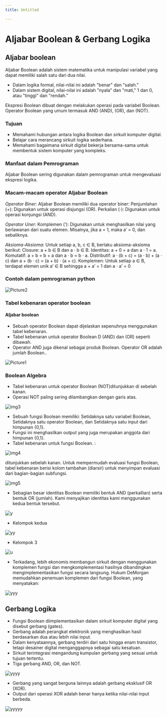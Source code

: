 ```yaml
---
title: Untitled

---
```


# Aljabar Boolean & Gerbang Logika
## Aljabar boolean
Aljabar Boolean adalah sistem matematika untuk manipulasi variabel yang dapat memiliki salah satu dari dua nilai. 
* Dalam logika formal, nilai-nilai ini adalah "benar" dan "salah." 
* Dalam sistem digital, nilai-nilai ini adalah "nyala" dan "mati," 1 dan 0, atau "tinggi" dan "rendah." 

Ekspresi Boolean dibuat dengan melakukan operasi pada variabel Boolean.
Operator Boolean yang umum termasuk AND (AND), (OR), dan (NOT).

### Tujuan
* Memahami hubungan antara logika Boolean dan sirkuit komputer digital.
* Belajar cara merancang sirkuit logika sederhana.
* Memahami bagaimana sirkuit digital bekerja bersama-sama untuk membentuk sistem komputer yang kompleks.

### Manfaat dalam Pemrograman
Aljabar Boolean sering digunakan dalam pemrograman untuk mengevaluasi ekspresi logika.

### Macam-macam operator Aljabar Boolean
*Operator Biner:*
Aljabar Boolean memiliki dua operator biner:
Penjumlahan (+): Digunakan untuk operasi disjungsi (OR).
Perkalian (⋅): Digunakan untuk operasi konjungsi (AND).

*Operator Uner:*
Komplemen (’): Digunakan untuk menghasilkan nilai yang berlawanan dari suatu elemen. Misalnya, jika a = 1, maka a’ = 0, dan sebaliknya.

*Aksioma-Aksioma:*
Untuk setiap a, b, c ∈ B, berlaku aksioma-aksioma berikut:
Closure: a + b ∈ B dan a ⋅ b ∈ B.
Identitas: a + 0 = a dan a ⋅ 1 = a.
Komutatif: a + b = b + a dan a ⋅ b = b ⋅ a.
Distributif: a ⋅ (b + c) = (a ⋅ b) + (a ⋅ c) dan a + (b ⋅ c) = (a + b) ⋅ (a + c).
Komplemen: Untuk setiap a ∈ B, terdapat elemen unik a’ ∈ B sehingga a + a’ = 1 dan a ⋅ a’ = 0

### Contoh dalam pemrograman python
![Picture2](https://hackmd.io/_uploads/S1yhTG9kyg.png)



### Tabel kebenaran operator boolean
#### Aljabar boolean
* Sebuah operator Boolean dapat dijelaskan sepenuhnya menggunakan tabel kebenaran. 
* Tabel kebenaran untuk operator Boolean D (AND) dan (OR) seperti dibawah. 
* Operator AND  juga dikenal sebagai produk Boolean. Operator OR adalah jumlah Boolean..

![Picture1](https://hackmd.io/_uploads/r1I10fckkl.png)


### Boolean Algebra
* Tabel kebenaran untuk operator Boolean (NOT)ditunjukkan di sebelah kanan. 
* Operasi NOT paling sering dilambangkan dengan garis atas. 

![img3](https://hackmd.io/_uploads/SkeXAz9ykg.png)


* Sebuah fungsi Boolean memiliki: 
Setidaknya satu variabel Boolean, 
Setidaknya satu operator Boolean, dan 
Setidaknya satu input dari himpunan {0,1}. 
* Fungsi ini menghasilkan output yang juga merupakan anggota dari himpunan {0,1}.
* Tabel kebenaran untuk fungsi Boolean. : 
   
![img4](https://hackmd.io/_uploads/r1hPCfqJkl.png)


ditunjukkan sebelah kanan. Untuk mempermudah evaluasi fungsi Boolean, tabel kebenaran berisi kolom tambahan (diarsir) untuk menyimpan evaluasi dari bagian-bagian subfungsi.

![img5](https://hackmd.io/_uploads/SyGq0G5yJe.png)


* Sebagian besar identitas Boolean memiliki bentuk AND (perkallian) serta bentuk OR (jumlah). Kami menyajikan identitas kami menggunakan kedua bentuk tersebut. 

![y](https://hackmd.io/_uploads/BkgNJQ5kkx.png)


* Kelompok kedua

![yy](https://hackmd.io/_uploads/Sy6Lk79kkg.png)


* Kelompok 3 

![u](https://hackmd.io/_uploads/rJYFJm91Jl.png)


* Terkadang, lebih ekonomis membangun sirkuit dengan menggunakan komplemen fungsi dan mengkomplementasi hasilnya dibandingkan mengimplementasikan fungsi secara langsung. Hukum DeMorgan memudahkan penemuan komplemen dari fungsi Boolean, yang menyatakan: 

![yyy](https://hackmd.io/_uploads/HJlFoJ751ye.png)

## Gerbang Logika

* Fungsi Boolean diimplementasikan dalam sirkuit komputer digital yang disebut gerbang (gates). 
* Gerbang adalah perangkat elektronik yang menghasilkan hasil berdasarkan dua atau lebih nilai input. 
* Dalam kenyataannya, gerbang terdiri dari satu hingga enam transistor, tetapi desainer digital menganggapnya sebagai satu kesatuan. 
* Sirkuit terintegrasi mengandung kumpulan gerbang yang sesuai untuk tujuan tertentu.
* Tiga gerbang AND, OR, dan  NOT.

![yyyy](https://hackmd.io/_uploads/BJHCk7cy1g.png)


* Gerbang yang sangat berguna lainnya adalah gerbang eksklusif OR (XOR).  
* Output dari operasi XOR adalah benar hanya ketika nilai-nilai input berbeda.

![yyyyy](https://hackmd.io/_uploads/H11eemqyye.png)
